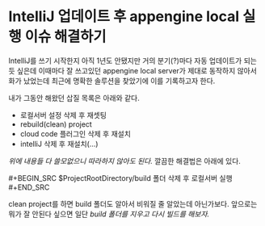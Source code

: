 # IntelliJ 업데이트 후 appengine local 실행 이슈 해결하기


IntelliJ를 쓰기 시작한지 아직 1년도 안됐지만 거의 분기(?)마다 자동 업데이트가 되는듯 싶은데 이때마다 잘 쓰고있던 appengine local server가 제대로 동작하지 않아서 화가 났었는데 최근에 명확한 솔루션을 찾았기에 이를 기록하고자 한다.

내가 그동안 해왔던 삽질 목록은 아래와 같다.

+ 로컬서버 설정 삭제 후 재셋팅
+ rebuild(clean) project
+ cloud code 플러그인 삭제 후 재설치
+ intelliJ 삭제 후 재설치(...)

*위에 내용들 다 쓸모없으니 따라하지 않아도 된다.* 깔끔한 해결법은 아래에 있다.

#+BEGIN_SRC
$ProjectRootDirectory/build 폴더 삭제 후 로컬서버 실행
#+END_SRC

clean project를 하면 build 폴더도 알아서 비워질 줄 알았는데 아닌가보다. 앞으로는 뭐가 잘 안된다 싶으면 일단 *build 폴더를 지우고 다시 빌드를 해보자.*

